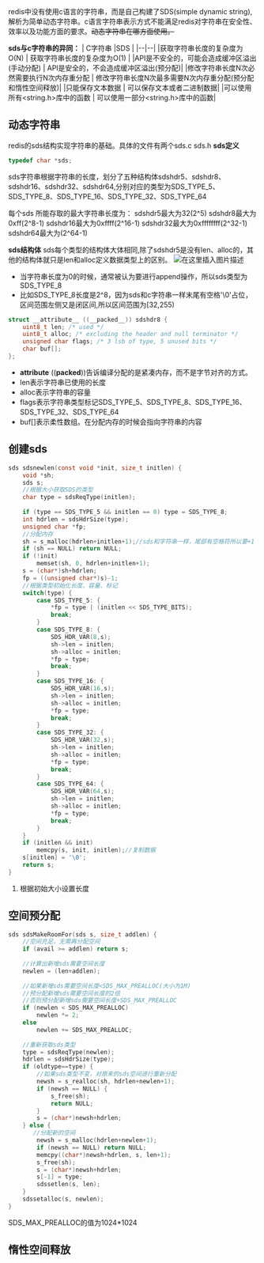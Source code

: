 ﻿redis中没有使用c语言的字符串，而是自己构建了SDS(simple dynamic string),解析为简单动态字符串。c语言字符串表示方式不能满足redis对字符串在安全性、效率以及功能方面的要求。~~动态字符串在哪方面使用。~~ 

**sds与c字符串的异同：**
| C字符串 |SDS  |
|--|--|
|获取字符串长度的复杂度为O(N)  | 获取字符串长度的复杂度为O(1) |
|API是不安全的，可能会造成缓冲区溢出(手动分配)  | API是安全的，不会造成缓冲区溢出(预分配)|
|修改字符串长度N次必然需要执行N次内存重分配  | 修改字符串长度N次最多需要N次内存重分配(预分配和惰性空间释放)|
|只能保存文本数据 | 可以保存文本或者二进制数据|
|可以使用所有<string.h>库中的函数 | 可以使用一部分<string.h>库中的函数|

## 动态字符串
redis的sds结构实现字符串的基础。具体的文件有两个sds.c sds.h
**sds定义**
```c
typedef char *sds;
```
sds字符串根据字符串的长度，划分了五种结构体sdshdr5、sdshdr8、sdshdr16、sdshdr32、sdshdr64,分别对应的类型为SDS_TYPE_5、SDS_TYPE_8、SDS_TYPE_16、SDS_TYPE_32、SDS_TYPE_64

每个sds 所能存取的最大字符串长度为：
sdshdr5最大为32(2^5)
sdshdr8最大为0xff(2^8-1)
sdshdr16最大为0xffff(2^16-1)
sdshdr32最大为0xffffffff(2^32-1)
sdshdr64最大为(2^64-1)

**sds结构体**
sds每个类型的结构体大体相同,除了sdshdr5是没有len、alloc的，其他的结构体就只是len和alloc定义数据类型上的区别。
![在这里插入图片描述](https://img-blog.csdnimg.cn/20200429083544766.png?x-oss-process=image/watermark,type_ZmFuZ3poZW5naGVpdGk,shadow_10,text_aHR0cHM6Ly9ibG9nLmNzZG4ubmV0L20wXzM3NzMxMDU2,size_16,color_FFFFFF,t_70)
 - 当字符串长度为0的时候，通常被认为要进行append操作，所以sds类型为SDS_TYPE_8
 - 比如SDS_TYPE_8长度是2^8，因为sds和c字符串一样末尾有空格'\0'占位，区间范围左侧又是闭区间,所以区间范围为[32,255)

```c
struct __attribute__ ((__packed__)) sdshdr8 {
    uint8_t len; /* used */
    uint8_t alloc; /* excluding the header and null terminator */
    unsigned char flags; /* 3 lsb of type, 5 unused bits */
    char buf[];
};
```
 - __attribute__ ((__packed__))告诉编译分配的是紧凑内存，而不是字节对齐的方式。
 - len表示字符串已使用的长度
 - alloc表示字符串的容量
 - flags表示字符串类型标记SDS_TYPE_5、SDS_TYPE_8、SDS_TYPE_16、SDS_TYPE_32、SDS_TYPE_64
 - buf[]表示柔性数组。在分配内存的时候会指向字符串的内容

## 创建sds
```c
sds sdsnewlen(const void *init, size_t initlen) {
    void *sh;
    sds s;
    //根据大小获取SDS的类型
    char type = sdsReqType(initlen);
    
    if (type == SDS_TYPE_5 && initlen == 0) type = SDS_TYPE_8;
    int hdrlen = sdsHdrSize(type);
    unsigned char *fp; 
	//分配内存
    sh = s_malloc(hdrlen+initlen+1);//sds和字符串一样，尾部有空格符所以要+1
    if (sh == NULL) return NULL;
    if (!init)
        memset(sh, 0, hdrlen+initlen+1);
    s = (char*)sh+hdrlen;
    fp = ((unsigned char*)s)-1;
    //根据类型初始化长度、容量、标记
    switch(type) {
        case SDS_TYPE_5: {
            *fp = type | (initlen << SDS_TYPE_BITS);
            break;
        }
        case SDS_TYPE_8: {
            SDS_HDR_VAR(8,s);
            sh->len = initlen;
            sh->alloc = initlen;
            *fp = type;
            break;
        }
        case SDS_TYPE_16: {
            SDS_HDR_VAR(16,s);
            sh->len = initlen;
            sh->alloc = initlen;
            *fp = type;
            break;
        }
        case SDS_TYPE_32: {
            SDS_HDR_VAR(32,s);
            sh->len = initlen;
            sh->alloc = initlen;
            *fp = type;
            break;
        }
        case SDS_TYPE_64: {
            SDS_HDR_VAR(64,s);
            sh->len = initlen;
            sh->alloc = initlen;
            *fp = type;
            break;
        }
    }
    if (initlen && init)
        memcpy(s, init, initlen);//复制数据
    s[initlen] = '\0';
    return s;
}
```
 1. 根据初始大小设置长度

## 空间预分配
```c
sds sdsMakeRoomFor(sds s, size_t addlen) {
	//空间充足，无需再分配空间
	if (avail >= addlen) return s;
	
	//计算出新增sds需要空间长度
	newlen = (len+addlen);
	
	//如果新增sds需要空间长度<SDS_MAX_PREALLOC(大小为1M)
	//预分配新增sds需要空间长度的2倍
	//否则预分配新增sds需要空间长度+SDS_MAX_PREALLOC
	if (newlen < SDS_MAX_PREALLOC)
        newlen *= 2;
    else
        newlen += SDS_MAX_PREALLOC;
        
	//重新获取sds类型
	type = sdsReqType(newlen);
	hdrlen = sdsHdrSize(type);
    if (oldtype==type) {
    	//如果sds类型不变，对原来的sds空间进行重新分配
        newsh = s_realloc(sh, hdrlen+newlen+1);
        if (newsh == NULL) {
            s_free(sh);
            return NULL;
        }
        s = (char*)newsh+hdrlen;
    } else {
       //分配新的空间
        newsh = s_malloc(hdrlen+newlen+1);
        if (newsh == NULL) return NULL;
        memcpy((char*)newsh+hdrlen, s, len+1);
        s_free(sh);
        s = (char*)newsh+hdrlen;
        s[-1] = type;
        sdssetlen(s, len);
    }
    sdssetalloc(s, newlen);
}
```

SDS_MAX_PREALLOC的值为1024*1024

## 惰性空间释放
